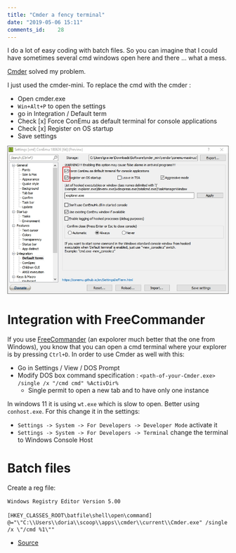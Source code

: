 ```yaml
---
title: "Cmder a fency terminal"
date: "2019-05-06 15:11"
comments_id: 	28
---
```


I do a lot of easy coding with batch files. So you can imagine that I could have sometimes several cmd windows open here and there ... what a mess.

[Cmder](https://cmder.net/) solved my problem.

I just used the cmder-mini. To replace the cmd with the cmder :

- Open cmder.exe
- `Win+Alt+P` to open the settings
- go in Integration / Default term
- Check [x] Force ConEmu as default terminal for console applications
- Check [x] Register on OS startup
- Save settings

![Picture](/assets/images/posts/2019/2019-05-06/Cmder_default_term.jpg)

# Integration with FreeCommander

If you use [FreeCommander](https://freecommander.com/en/summary/) (an expolorer much better that the one from Windows), you know that you can open a cmd terminal where your explorer is by pressing `Ctrl+D`. In order to use Cmder as well with this:

- Go in Settings / View / DOS Prompt
- Modify DOS box command specification : `<path-of-your-Cmder.exe> /single /x "/cmd cmd" %ActivDir%`
	- Single permit to open a new tab and to have only one instance
	
In windows 11 it is using `wt.exe` which is slow to open. 
Better using `conhost.exe`.
For this change it in the settings:

- `Settings -> System -> For Developers -> Developer Mode` activate it
- `Settings -> System -> For Developers -> Terminal` change the terminal to Windows Console Host
	

# Batch files

Create a reg file:

```shell
Windows Registry Editor Version 5.00

[HKEY_CLASSES_ROOT\batfile\shell\open\command]
@="\"C:\\Users\\doria\\scoop\\apps\\cmder\\current\\Cmder.exe" /single /x \"/cmd %1\""
```

- [Source](https://github.com/cmderdev/cmder/issues/2110#issuecomment-1041922115)
